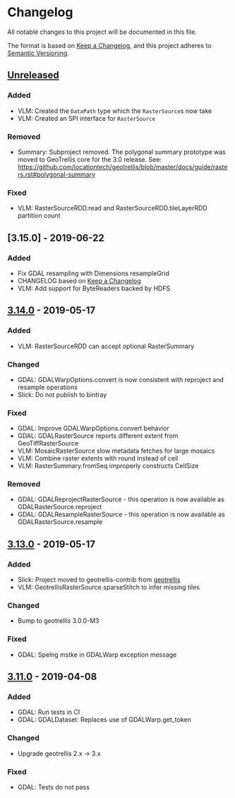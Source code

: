 # Changelog

All notable changes to this project will be documented in this file.

The format is based on [Keep a Changelog](https://keepachangelog.com/en/1.0.0/),
and this project adheres to [Semantic Versioning](https://semver.org/spec/v2.0.0.html).

## [Unreleased]
### Added
- VLM: Created the `DataPath` type which the `RasterSource`s now take
- VLM: Created an SPI interface for `RasterSource`

### Removed
- Summary: Subproject removed. The polygonal summary prototype was moved to GeoTrellis core for the 3.0 release. See: https://github.com/locationtech/geotrellis/blob/master/docs/guide/rasters.rst#polygonal-summary

### Fixed
- VLM: RasterSourceRDD.read and RasterSourceRDD.tileLayerRDD partition count

## [3.15.0] - 2019-06-22
### Added
- Fix GDAL resampling with Dimensions resampleGrid
- CHANGELOG based on [Keep a Changelog](https://keepachangelog.com/en/1.0.0/)
- VLM: Add support for ByteReaders backed by HDFS

## [3.14.0] - 2019-05-17
### Added
- VLM: RasterSourceRDD can accept optional RasterSummary

### Changed
- GDAL: GDALWarpOptions.convert is now consistent with reproject and resample operations
- Slick: Do not publish to bintray

### Fixed
- GDAL: Improve GDALWarpOptions.convert behavior
- GDAL: GDALRasterSource reports different extent from GeoTiffRasterSource
- VLM: MosaicRasterSource slow metadata fetches for large mosaics
- VLM: Combine raster extents with round instead of ceil
- VLM: RasterSummary.fromSeq improperly constructs CellSize

### Removed
- GDAL: GDALReprojectRasterSource - this operation is now available as GDALRasterSource.reproject
- GDAL: GDALResampleRasterSource - this operation is now available as GDALRasterSource.resample

## [3.13.0] - 2019-05-17
### Added
- Slick: Project moved to geotrellis-contrib from [geotrellis](https://github.com/locationtech/geotrellis)
- VLM: GeotrellisRasterSource.sparseStitch to infer missing tiles

### Changed
- Bump to geotrellis 3.0.0-M3

### Fixed
- GDAL: Spelng mstke in GDALWarp exception message

## [3.11.0] - 2019-04-08
### Added
- GDAL: Run tests in CI
- GDAL: GDALDataset: Replaces use of GDALWarp.get_token

### Changed
- Upgrade geotrellis 2.x -> 3.x

### Fixed
- GDAL: Tests do not pass

[unreleased]: https://github.com/geotrellis/geotrellis-contrib/compare/v3.14.0...HEAD
[3.14.0]: https://github.com/geotrellis/geotrellis-contrib/compare/v3.13.0...v3.14.0
[3.13.0]: https://github.com/geotrellis/geotrellis-contrib/compare/v3.11.0...v3.13.0
[3.11.0]: https://github.com/geotrellis/geotrellis-contrib/compare/v0.11.0...v3.11.0
